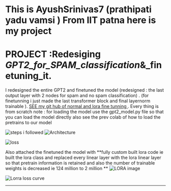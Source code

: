 # This is AyushSrinivas7 (prathipati yadu vamsi ) From IIT patna  here is my project
# PROJECT :Redesiging _GPT2_for_SPAM_classification_&_finetuning_it.
I redesigned the entire GPT2 and finetuned the model (redesigned : the last output layer with 2 nodes for spam and no spam classification) . (for finetunning i just made the last transformer block and final layernorm  trainable ).   [SEE my git hub of normal and lora fine tunning ](https://github.com/Ayushsrinivas7/Project_GPT_Classifer). Every thing is from scratch 
note : for loading the model use the gpt2_model.py file so that you can load the model directly also see the prev colab of how to load the pretrains to our model 

![steps i followed](https://drive.google.com/uc?export=view&id=1fJ-_7pNN9ngsp5AKcD5tCMhJ6qXuXS4z) 
![Architecture ](https://drive.google.com/uc?export=view&id=1AKkTg2XnGdKqGzqgW0SLTzc3s3J3zTrr)

![loss](https://drive.google.com/uc?export=view&id=1LDxwVXJPv4X2Uxx2rWPCra8NxI69NkUq)

Also attached the finetuned the model with **fully custom built lora code ie built the lora class and replaced every linear layer with the lora linear layer so that pretrain information is retained and also the number of trainable weights is decreased ie 124 million to 2 million **
![LORA image](https://drive.google.com/uc?export=view&id=1wf-JfaUKMDZIU3CWFZmgvTVPvqovfuIv)

![Lorra loss curve](https://drive.google.com/uc?export=view&id=1sEz04dz3n9st6FvbJgQpDYTIfotBQnnw)
___
